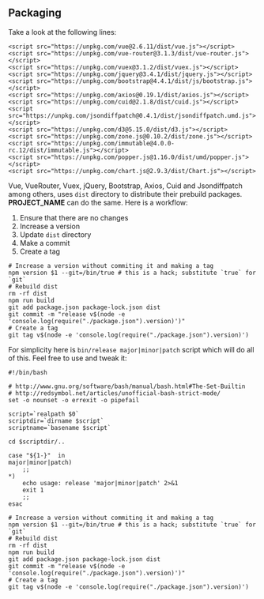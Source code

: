 ## Packaging

Take a look at the following lines:

    <script src="https://unpkg.com/vue@2.6.11/dist/vue.js"></script>
    <script src="https://unpkg.com/vue-router@3.1.3/dist/vue-router.js"></script>
    <script src="https://unpkg.com/vuex@3.1.2/dist/vuex.js"></script>
    <script src="https://unpkg.com/jquery@3.4.1/dist/jquery.js"></script>
    <script src="https://unpkg.com/bootstrap@4.4.1/dist/js/bootstrap.js"></script>
    <script src="https://unpkg.com/axios@0.19.1/dist/axios.js"></script>
    <script src="https://unpkg.com/cuid@2.1.8/dist/cuid.js"></script>
    <script src="https://unpkg.com/jsondiffpatch@0.4.1/dist/jsondiffpatch.umd.js"></script>
    <script src="https://unpkg.com/d3@5.15.0/dist/d3.js"></script>
    <script src="https://unpkg.com/zone.js@0.10.2/dist/zone.js"></script>
    <script src="https://unpkg.com/immutable@4.0.0-rc.12/dist/immutable.js"></script>
    <script src="https://unpkg.com/popper.js@1.16.0/dist/umd/popper.js"></script>
    <script src="https://unpkg.com/chart.js@2.9.3/dist/Chart.js"></script>

Vue, VueRouter, Vuex, jQuery, Bootstrap, Axios, Cuid and Jsondiffpatch
among others, uses `dist` directory to distribute their prebuild
packages. __PROJECT_NAME__ can do the same. Here is a workflow:

1. Ensure that there are no changes
2. Increase a version
3. Update `dist` directory
4. Make a commit
5. Create a tag

```
# Increase a version without commiting it and making a tag
npm version $1 --git=/bin/true # this is a hack; substitute `true` for `git`
# Rebuild dist
rm -rf dist
npm run build
git add package.json package-lock.json dist
git commit -m "release v$(node -e 'console.log(require("./package.json").version)')"
# Create a tag
git tag v$(node -e 'console.log(require("./package.json").version)')
```

For simplicity here is `bin/release major|minor|patch` script which
will do all of this. Feel free to use and tweak it:

    #!/bin/bash

    # http://www.gnu.org/software/bash/manual/bash.html#The-Set-Builtin
    # http://redsymbol.net/articles/unofficial-bash-strict-mode/
    set -o nounset -o errexit -o pipefail

    script=`realpath $0`
    scriptdir=`dirname $script`
    scriptname=`basename $script`

    cd $scriptdir/..

    case "${1-}"  in
    major|minor|patch)
        ;;
    *)
        echo usage: release 'major|minor|patch' 2>&1
        exit 1
        ;;
    esac

    # Increase a version without commiting it and making a tag
    npm version $1 --git=/bin/true # this is a hack; substitute `true` for `git`
    # Rebuild dist
    rm -rf dist
    npm run build
    git add package.json package-lock.json dist
    git commit -m "release v$(node -e 'console.log(require("./package.json").version)')"
    # Create a tag
    git tag v$(node -e 'console.log(require("./package.json").version)')
